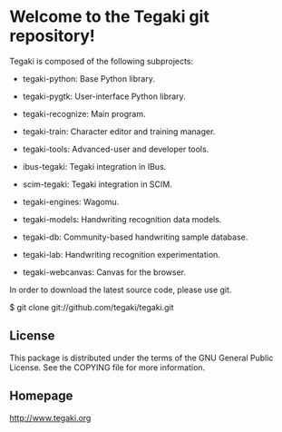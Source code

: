 Welcome to the Tegaki git repository!
=====================================

Tegaki is composed of the following subprojects:

* tegaki-python: Base Python library.
* tegaki-pygtk: User-interface Python library.

* tegaki-recognize: Main program.
* tegaki-train: Character editor and training manager.
* tegaki-tools: Advanced-user and developer tools.

* ibus-tegaki: Tegaki integration in IBus.
* scim-tegaki: Tegaki integration in SCIM.

* tegaki-engines: Wagomu.
* tegaki-models: Handwriting recognition data models.

* tegaki-db: Community-based handwriting sample database.
* tegaki-lab: Handwriting recognition experimentation.
* tegaki-webcanvas: Canvas for the browser.

In order to download the latest source code, please use git.

$ git clone git://github.com/tegaki/tegaki.git

License
-------

This package is distributed under the terms of the GNU General Public
License. See the COPYING file for more information.

Homepage
--------

http://www.tegaki.org
